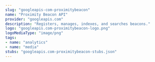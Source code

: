 ```yaml
---
slug: "googleapis-com-proximitybeacon"
name: "Proximity Beacon API"
provider: "googleapis.com"
description: "Registers, manages, indexes, and searches beacons."
logo: "googleapis.com-proximitybeacon-logo.png"
logoMediaType: "image/png"
tags:
- name: "analytics"
- name: "media"
stubs: "googleapis.com-proximitybeacon-stubs.json"
---
```

